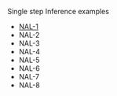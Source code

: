 Single step Inference examples

* [NAL-1](https://github.com/opennars/opennars/wiki/Single-Step-Inference-Examples-NAL-1)
* NAL-2
* NAL-3
* NAL-4
* NAL-5
* NAL-6
* NAL-7
* NAL-8